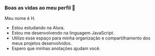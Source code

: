 ### Boas as vidas ao meu perfil 🚙
Meu nome é H.

- Estou estudando na Alura.
- Estou me desenvolvendo na linguagem JavaScript.
- Utilizo esse espaço para minha organização e compartilhamento dos meus projetos desenvolvidos.
- Espero que minhas anotações ajudam você.
